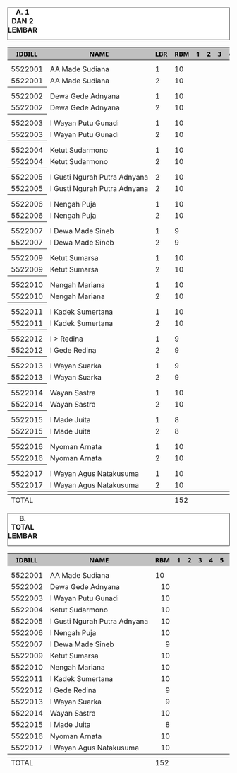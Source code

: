 <HTML>
<HEAD>
<META HTTP-EQUIV="Content-Type" CONTENT="text/html;charset=windows-1252">
<TITLE>MONITOR RUPIAH BILLMAN OKTOBER</TITLE>
</HEAD>
<BODY>
<TABLE BORDER=1 BGCOLOR=#ffffff CELLSPACING=0><FONT FACE="Segoe UI" COLOR=#000000><CAPTION><B>A. 1 DAN 2 LEMBAR</B></CAPTION></FONT>

<table>
<THEAD>
<TR>
<TH BGCOLOR=#c0c0c0 BORDERCOLOR=#000000 ><FONT style=FONT-SIZE:11pt FACE="Segoe UI" COLOR=#000000>IDBILL</FONT></TH>
<TH BGCOLOR=#c0c0c0 BORDERCOLOR=#000000 ><FONT style=FONT-SIZE:11pt FACE="Segoe UI" COLOR=#000000>NAME</FONT></TH>
<TH BGCOLOR=#c0c0c0 BORDERCOLOR=#000000 ><FONT style=FONT-SIZE:11pt FACE="Segoe UI" COLOR=#000000>LBR</FONT></TH>
<TH BGCOLOR=#c0c0c0 BORDERCOLOR=#000000 ><FONT style=FONT-SIZE:11pt FACE="Segoe UI" COLOR=#000000>RBM</FONT></TH>
<TH BGCOLOR=#c0c0c0 BORDERCOLOR=#000000 ><FONT style=FONT-SIZE:11pt FACE="Segoe UI" COLOR=#000000>1</FONT></TH>
<TH BGCOLOR=#c0c0c0 BORDERCOLOR=#000000 ><FONT style=FONT-SIZE:11pt FACE="Segoe UI" COLOR=#000000>2</FONT></TH>
<TH BGCOLOR=#c0c0c0 BORDERCOLOR=#000000 ><FONT style=FONT-SIZE:11pt FACE="Segoe UI" COLOR=#000000>3</FONT></TH>
<TH BGCOLOR=#c0c0c0 BORDERCOLOR=#000000 ><FONT style=FONT-SIZE:11pt FACE="Segoe UI" COLOR=#000000>4</FONT></TH>
<TH BGCOLOR=#c0c0c0 BORDERCOLOR=#000000 ><FONT style=FONT-SIZE:11pt FACE="Segoe UI" COLOR=#000000>5</FONT></TH>
<TH BGCOLOR=#c0c0c0 BORDERCOLOR=#000000 ><FONT style=FONT-SIZE:11pt FACE="Segoe UI" COLOR=#000000>6</FONT></TH>
<TH BGCOLOR=#c0c0c0 BORDERCOLOR=#000000 ><FONT style=FONT-SIZE:11pt FACE="Segoe UI" COLOR=#000000>7</FONT></TH>
<TH BGCOLOR=#c0c0c0 BORDERCOLOR=#000000 ><FONT style=FONT-SIZE:11pt FACE="Segoe UI" COLOR=#000000>8</FONT></TH>
<TH BGCOLOR=#c0c0c0 BORDERCOLOR=#000000 ><FONT style=FONT-SIZE:11pt FACE="Segoe UI" COLOR=#000000>9</FONT></TH>
<TH BGCOLOR=#c0c0c0 BORDERCOLOR=#000000 ><FONT style=FONT-SIZE:11pt FACE="Segoe UI" COLOR=#000000>10</FONT></TH>
<TH BGCOLOR=#c0c0c0 BORDERCOLOR=#000000 ><FONT style=FONT-SIZE:11pt FACE="Segoe UI" COLOR=#000000>11</FONT></TH>
<TH BGCOLOR=#c0c0c0 BORDERCOLOR=#000000 ><FONT style=FONT-SIZE:11pt FACE="Segoe UI" COLOR=#000000>12</FONT></TH>
<TH BGCOLOR=#c0c0c0 BORDERCOLOR=#000000 ><FONT style=FONT-SIZE:11pt FACE="Segoe UI" COLOR=#000000>13</FONT></TH>
<TH BGCOLOR=#c0c0c0 BORDERCOLOR=#000000 ><FONT style=FONT-SIZE:11pt FACE="Segoe UI" COLOR=#000000>14</FONT></TH>
<TH BGCOLOR=#c0c0c0 BORDERCOLOR=#000000 ><FONT style=FONT-SIZE:11pt FACE="Segoe UI" COLOR=#000000>15</FONT></TH>
<TH BGCOLOR=#c0c0c0 BORDERCOLOR=#000000 ><FONT style=FONT-SIZE:11pt FACE="Segoe UI" COLOR=#000000>16</FONT></TH>
<TH BGCOLOR=#c0c0c0 BORDERCOLOR=#000000 ><FONT style=FONT-SIZE:11pt FACE="Segoe UI" COLOR=#000000>17</FONT></TH>
<TH BGCOLOR=#c0c0c0 BORDERCOLOR=#000000 ><FONT style=FONT-SIZE:11pt FACE="Segoe UI" COLOR=#000000>18</FONT></TH>
<TH BGCOLOR=#c0c0c0 BORDERCOLOR=#000000 ><FONT style=FONT-SIZE:11pt FACE="Segoe UI" COLOR=#000000>19</FONT></TH>
<TH BGCOLOR=#c0c0c0 BORDERCOLOR=#000000 ><FONT style=FONT-SIZE:11pt FACE="Segoe UI" COLOR=#000000>20</FONT></TH>
<TH BGCOLOR=#c0c0c0 BORDERCOLOR=#000000 ><FONT style=FONT-SIZE:11pt FACE="Segoe UI" COLOR=#000000>21</FONT></TH>
<TH BGCOLOR=#c0c0c0 BORDERCOLOR=#000000 ><FONT style=FONT-SIZE:11pt FACE="Segoe UI" COLOR=#000000>22</FONT></TH>
<TH BGCOLOR=#c0c0c0 BORDERCOLOR=#000000 ><FONT style=FONT-SIZE:11pt FACE="Segoe UI" COLOR=#000000>23</FONT></TH>
<TH BGCOLOR=#c0c0c0 BORDERCOLOR=#000000 ><FONT style=FONT-SIZE:11pt FACE="Segoe UI" COLOR=#000000>24</FONT></TH>
<TH BGCOLOR=#c0c0c0 BORDERCOLOR=#000000 ><FONT style=FONT-SIZE:11pt FACE="Segoe UI" COLOR=#000000>25</FONT></TH>
<TH BGCOLOR=#c0c0c0 BORDERCOLOR=#000000 ><FONT style=FONT-SIZE:11pt FACE="Segoe UI" COLOR=#000000>26</FONT></TH>
<TH BGCOLOR=#c0c0c0 BORDERCOLOR=#000000 ><FONT style=FONT-SIZE:11pt FACE="Segoe UI" COLOR=#000000>27</FONT></TH>
<TH BGCOLOR=#c0c0c0 BORDERCOLOR=#000000 ><FONT style=FONT-SIZE:11pt FACE="Segoe UI" COLOR=#000000>28</FONT></TH>
<TH BGCOLOR=#c0c0c0 BORDERCOLOR=#000000 ><FONT style=FONT-SIZE:11pt FACE="Segoe UI" COLOR=#000000>29</FONT></TH>
<TH BGCOLOR=#c0c0c0 BORDERCOLOR=#000000 ><FONT style=FONT-SIZE:11pt FACE="Segoe UI" COLOR=#000000>30</FONT></TH>
<TH BGCOLOR=#c0c0c0 BORDERCOLOR=#000000 ><FONT style=FONT-SIZE:11pt FACE="Segoe UI" COLOR=#000000>31</FONT></TH>

</TR>
</THEAD>
<TBODY>

<!---->
<TH> 
<tr><td>5522001</td><td nowrap>AA Made Sudiana</td><td>1</td><td>10</td><TD></TD>
<TD></TD>
<TD></TD>
<TD></TD>
<TD></TD>
<TD></TD>
<TD></TD>
<TD></TD>
<TD></TD>
<TD></TD>
<TD></TD>
<TD></TD>
<TD></TD>
<TD></TD>
<TD></TD>
<TD></TD>
<TD></TD>
<TD></TD>
<TD></TD>
<TD DIR=LTR ALIGN=LEFT>313</TD>
<TD></TD>
<TD DIR=LTR ALIGN=LEFT>24</TD>
<TD></TD>
<TD></TD>
<TD></TD>
<TD></TD>
<TD></TD>
<TD></TD>
<TD></TD>
<TD></TD>
<TD></TD>
</TR>
<tr><td>5522001</td><td nowrap>AA Made Sudiana</td><td>2</td><td>10</td><td></td><td></td><td></td><td></td><td></td><td></td><td></td><td></td><td></td><td></td><td></td><td></td><td></td><td></td><td></td><td></td><td></td><td></td><td></td><td></td><td></td><td></td><td></td><td></td><td></td><td></td><td></td><td></td><td></td><td></td><td></td></tr>
</TH><TH>
<tr><td>5522002</td><td nowrap>Dewa Gede Adnyana</td><td>1</td><td>10</td><TD></TD>
<TD></TD>
<TD></TD>
<TD></TD>
<TD></TD>
<TD></TD>
<TD></TD>
<TD></TD>
<TD></TD>
<TD></TD>
<TD></TD>
<TD></TD>
<TD></TD>
<TD></TD>
<TD></TD>
<TD></TD>
<TD></TD>
<TD></TD>
<TD></TD>
<TD DIR=LTR ALIGN=LEFT>212</TD>
<TD></TD>
<TD DIR=LTR ALIGN=LEFT>190</TD>
<TD></TD>
<TD></TD>
<TD></TD>
<TD></TD>
<TD></TD>
<TD></TD>
<TD></TD>
<TD></TD>
<TD></TD>
</TR>
<tr><td>5522002</td><td nowrap>Dewa Gede Adnyana</td><td>2</td><td>10</td><td></td><td></td><td></td><td></td><td></td><td></td><td></td><td></td><td></td><td></td><td></td><td></td><td></td><td></td><td></td><td></td><td></td><td></td><td></td><td></td><td></td><td></td><td></td><td></td><td></td><td></td><td></td><td></td><td></td><td></td><td></td></tr>
</TH><TH>
<tr><td>5522003</td><td nowrap>I Wayan Putu Gunadi</td><td>1</td><td>10</td><TD></TD>
<TD></TD>
<TD></TD>
<TD></TD>
<TD></TD>
<TD></TD>
<TD></TD>
<TD></TD>
<TD></TD>
<TD></TD>
<TD></TD>
<TD></TD>
<TD></TD>
<TD></TD>
<TD></TD>
<TD></TD>
<TD></TD>
<TD></TD>
<TD></TD>
<TD DIR=LTR ALIGN=LEFT>272</TD>
<TD></TD>
<TD DIR=LTR ALIGN=LEFT>161</TD>
<TD></TD>
<TD></TD>
<TD></TD>
<TD></TD>
<TD></TD>
<TD></TD>
<TD></TD>
<TD></TD>
<TD></TD>
</TR>
<tr><td>5522003</td><td nowrap>I Wayan Putu Gunadi</td><td>2</td><td>10</td><td></td><td></td><td></td><td></td><td></td><td></td><td></td><td></td><td></td><td></td><td></td><td></td><td></td><td></td><td></td><td></td><td></td><td></td><td></td><td></td><td></td><td></td><td></td><td></td><td></td><td></td><td></td><td></td><td></td><td></td><td></td></tr>
</TH><TH>
<tr><td>5522004</td><td nowrap>Ketut Sudarmono</td><td>1</td><td>10</td><TD></TD>
<TD></TD>
<TD></TD>
<TD></TD>
<TD></TD>
<TD></TD>
<TD></TD>
<TD></TD>
<TD></TD>
<TD></TD>
<TD></TD>
<TD></TD>
<TD></TD>
<TD></TD>
<TD></TD>
<TD></TD>
<TD></TD>
<TD></TD>
<TD></TD>
<TD DIR=LTR ALIGN=LEFT>66</TD>
<TD></TD>
<TD DIR=LTR ALIGN=LEFT>37</TD>
<TD></TD>
<TD></TD>
<TD></TD>
<TD></TD>
<TD></TD>
<TD></TD>
<TD></TD>
<TD></TD>
<TD></TD>
</TR>
<tr><td>5522004</td><td>Ketut Sudarmono</td><td>2</td><td>10</td><td></td><td></td><td></td><td></td><td></td><td></td><td></td><td></td><td></td><td></td><td></td><td></td><td></td><td></td><td></td><td></td><td></td><td></td><td></td><td></td><td></td><td></td><td></td><td></td><td></td><td></td><td></td><td></td><td></td><td></td><td></td></tr>
</TH><TH>
<tr><td>5522005</td><td nowrap>I Gusti Ngurah Putra Adnyana</td><td>2</td><td>10</td><TD></TD>
<TD></TD>
<TD></TD>
<TD></TD>
<TD></TD>
<TD></TD>
<TD></TD>
<TD></TD>
<TD></TD>
<TD></TD>
<TD></TD>
<TD></TD>
<TD></TD>
<TD></TD>
<TD></TD>
<TD></TD>
<TD></TD>
<TD></TD>
<TD></TD>
<TD DIR=LTR ALIGN=LEFT>260</TD>
<TD></TD>
<TD DIR=LTR ALIGN=LEFT>148</TD>
<TD></TD>
<TD></TD>
<TD></TD>
<TD></TD>
<TD></TD>
<TD></TD>
<TD></TD>
<TD></TD>
<TD></TD>
</TR>
<tr><td>5522005</td><td nowrap>I Gusti Ngurah Putra Adnyana</td><td>2</td><td>10</td><td></td><td></td><td></td><td></td><td></td><td></td><td></td><td></td><td></td><td></td><td></td><td></td><td></td><td></td><td></td><td></td><td></td><td></td><td></td><td></td><td></td><td></td><td></td><td></td><td></td><td></td><td></td><td></td><td></td><td></td><td></td></tr>
</TH><TH>
<tr><td>5522006</td><td nowrap>I Nengah Puja</td><td>1</td><td>10</td><TD></TD>
<TD></TD>
<TD></TD>
<TD></TD>
<TD></TD>
<TD></TD>
<TD></TD>
<TD></TD>
<TD></TD>
<TD></TD>
<TD></TD>
<TD></TD>
<TD></TD>
<TD></TD>
<TD></TD>
<TD></TD>
<TD></TD>
<TD></TD>
<TD></TD>
<TD DIR=LTR ALIGN=LEFT>196</TD>
<TD></TD>
<TD DIR=LTR ALIGN=LEFT>145</TD>
<TD></TD>
<TD></TD>
<TD></TD>
<TD></TD>
<TD></TD>
<TD></TD>
<TD></TD>
<TD></TD>
<TD></TD>
</TR>
<tr><td>5522006</td><td nowrap>I Nengah Puja</td><td>2</td><td>10</td><td></td><td></td><td></td><td></td><td></td><td></td><td></td><td></td><td></td><td></td><td></td><td></td><td></td><td></td><td></td><td></td><td></td><td></td><td></td><td></td><td></td><td></td><td></td><td></td><td></td><td></td><td></td><td></td><td></td><td></td><td></td></tr>
</TH><TH>
<tr><td>5522007</td><td nowrap>I Dewa Made Sineb</td><td>1</td><td>9</td><TD></TD>
<TD></TD>
<TD></TD>
<TD></TD>
<TD></TD>
<TD></TD>
<TD></TD>
<TD></TD>
<TD></TD>
<TD></TD>
<TD></TD>
<TD></TD>
<TD></TD>
<TD></TD>
<TD></TD>
<TD></TD>
<TD></TD>
<TD></TD>
<TD></TD>
<TD DIR=LTR ALIGN=LEFT>178</TD>
<TD></TD>
<TD DIR=LTR ALIGN=LEFT>128</TD>
<TD></TD>
<TD></TD>
<TD></TD>
<TD></TD>
<TD></TD>
<TD></TD>
<TD></TD>
<TD></TD>
<TD></TD>
</TR>
<tr><td>5522007</td><td nowrap>I Dewa Made Sineb</td><td>2</td><td>9</td><td></td><td></td><td></td><td></td><td></td><td></td><td></td><td></td><td></td><td></td><td></td><td></td><td></td><td></td><td></td><td></td><td></td><td></td><td></td><td></td><td></td><td></td><td></td><td></td><td></td><td></td><td></td><td></td><td></td><td></td><td></td></tr>
</TH><TH>
<tr><td>5522009</td><td nowrap>Ketut Sumarsa</td><td>1</td><td>10</td><TD></TD>
<TD></TD>
<TD></TD>
<TD></TD>
<TD></TD>
<TD></TD>
<TD></TD>
<TD></TD>
<TD></TD>
<TD></TD>
<TD></TD>
<TD></TD>
<TD></TD>
<TD></TD>
<TD></TD>
<TD></TD>
<TD></TD>
<TD></TD>
<TD></TD>
<TD DIR=LTR ALIGN=LEFT>106</TD>
<TD></TD>
<TD DIR=LTR ALIGN=LEFT>74</TD>
<TD></TD>
<TD></TD>
<TD></TD>
<TD></TD>
<TD></TD>
<TD></TD>
<TD></TD>
<TD></TD>
<TD></TD>
</TR>
<tr><td>5522009</td><td>Ketut Sumarsa</td><td>2</td><td>10</td><td></td><td></td><td></td><td></td><td></td><td></td><td></td><td></td><td></td><td></td><td></td><td></td><td></td><td></td><td></td><td></td><td></td><td></td><td></td><td></td><td></td><td></td><td></td><td></td><td></td><td></td><td></td><td></td><td></td><td></td><td></td></tr>
</TH><TH>
<tr><td>5522010</td><td nowrap>Nengah Mariana</td><td>1</td><td>10</td><TD></TD>
<TD></TD>
<TD></TD>
<TD></TD>
<TD></TD>
<TD></TD>
<TD></TD>
<TD></TD>
<TD></TD>
<TD></TD>
<TD></TD>
<TD></TD>
<TD></TD>
<TD></TD>
<TD></TD>
<TD></TD>
<TD></TD>
<TD></TD>
<TD></TD>
<TD DIR=LTR ALIGN=LEFT>355</TD>
<TD></TD>
<TD DIR=LTR ALIGN=LEFT>264</TD>
<TD></TD>
<TD></TD>
<TD></TD>
<TD></TD>
<TD></TD>
<TD></TD>
<TD></TD>
<TD></TD>
<TD></TD>
</TR>
<tr><td>5522010</td><td nowrap>Nengah Mariana</td><td>2</td><td>10</td><td></td><td></td><td></td><td></td><td></td><td></td><td></td><td></td><td></td><td></td><td></td><td></td><td></td><td></td><td></td><td></td><td></td><td></td><td></td><td></td><td></td><td></td><td></td><td></td><td></td><td></td><td></td><td></td><td></td><td></td><td></td></tr>
</TH><TH>
<tr><td>5522011</td><td nowrap>I Kadek Sumertana</td><td>1</td><td>10</td><TD></TD>
<TD></TD>
<TD></TD>
<TD></TD>
<TD></TD>
<TD></TD>
<TD></TD>
<TD></TD>
<TD></TD>
<TD></TD>
<TD></TD>
<TD></TD>
<TD></TD>
<TD></TD>
<TD></TD>
<TD></TD>
<TD></TD>
<TD></TD>
<TD></TD>
<TD DIR=LTR ALIGN=LEFT>56</TD>
<TD></TD>
<TD DIR=LTR ALIGN=LEFT>35</TD>
<TD></TD>
<TD></TD>
<TD></TD>
<TD></TD>
<TD></TD>
<TD></TD>
<TD></TD>
<TD></TD>
<TD></TD>
</TR>
<tr><td>5522011</td><td nowrap>I Kadek Sumertana</td><td>2</td><td>10</td><td></td><td></td><td></td><td></td><td></td><td></td><td></td><td></td><td></td><td></td><td></td><td></td><td></td><td></td><td></td><td></td><td></td><td></td><td></td><td></td><td></td><td></td><td></td><td></td><td></td><td></td><td></td><td></td><td></td><td></td><td></td></tr>
</TH><TH>
<tr><td>5522012</td><td nowrap>I > Redina</td><td>1</td><td>9</td><TD></TD>
<TD></TD>
<TD></TD>
<TD></TD>
<TD></TD>
<TD></TD>
<TD></TD>
<TD></TD>
<TD></TD>
<TD></TD>
<TD></TD>
<TD></TD>
<TD></TD>
<TD></TD>
<TD></TD>
<TD></TD>
<TD></TD>
<TD></TD>
<TD></TD>
<TD DIR=LTR ALIGN=LEFT>97</TD>
<TD></TD>
<TD DIR=LTR ALIGN=LEFT>65</TD>
<TD></TD>
<TD></TD>
<TD></TD>
<TD></TD>
<TD></TD>
<TD></TD>
<TD></TD>
<TD></TD>
<TD></TD>
</TR>
<tr><td>5522012</td><td nowrap>I Gede Redina</td><td>2</td><td>9</td><td></td><td></td><td></td><td></td><td></td><td></td><td></td><td></td><td></td><td></td><td></td><td></td><td></td><td></td><td></td><td></td><td></td><td></td><td></td><td></td><td></td><td></td><td></td><td></td><td></td><td></td><td></td><td></td><td></td><td></td><td></td></tr>
</TH><TH>
<tr><td>5522013</td><td nowrap>I Wayan Suarka</td><td>1</td><td>9</td><TD></TD>
<TD></TD>
<TD></TD>
<TD></TD>
<TD></TD>
<TD></TD>
<TD></TD>
<TD></TD>
<TD></TD>
<TD></TD>
<TD></TD>
<TD></TD>
<TD></TD>
<TD></TD>
<TD></TD>
<TD></TD>
<TD></TD>
<TD></TD>
<TD></TD>
<TD DIR=LTR ALIGN=LEFT>77</TD>
<TD></TD>
<TD DIR=LTR ALIGN=LEFT>65</TD>
<TD></TD>
<TD></TD>
<TD></TD>
<TD></TD>
<TD></TD>
<TD></TD>
<TD></TD>
<TD></TD>
<TD></TD>
</TR>
<tr><td>5522013</td><td nowrap>I Wayan Suarka</td><td>2</td><td>9</td><td></td><td></td><td></td><td></td><td></td><td></td><td></td><td></td><td></td><td></td><td></td><td></td><td></td><td></td><td></td><td></td><td></td><td></td><td></td><td></td><td></td><td></td><td></td><td></td><td></td><td></td><td></td><td></td><td></td><td></td><td></td></tr>
</TH><TH>
<tr><td>5522014</td><td nowrap>Wayan Sastra</td><td>1</td><td>10</td><TD></TD>
<TD></TD>
<TD></TD>
<TD></TD>
<TD></TD>
<TD></TD>
<TD></TD>
<TD></TD>
<TD></TD>
<TD></TD>
<TD></TD>
<TD></TD>
<TD></TD>
<TD></TD>
<TD></TD>
<TD></TD>
<TD></TD>
<TD></TD>
<TD></TD>
<TD DIR=LTR ALIGN=LEFT>231</TD>
<TD></TD>
<TD DIR=LTR ALIGN=LEFT>182</TD>
<TD></TD>
<TD></TD>
<TD></TD>
<TD></TD>
<TD></TD>
<TD></TD>
<TD></TD>
<TD></TD>
<TD></TD>
</TR>
<tr><td>5522014</td><td nowrap>Wayan Sastra</td><td>2</td><td>10</td><td></td><td></td><td></td><td></td><td></td><td></td><td></td><td></td><td></td><td></td><td></td><td></td><td></td><td></td><td></td><td></td><td></td><td></td><td></td><td></td><td></td><td></td><td></td><td></td><td></td><td></td><td></td><td></td><td></td><td></td><td></td></tr>
</TH><TH>
<tr><td>5522015</td><td nowrap>I Made Juita</td><td>1</td><td>8</td><TD></TD>
<TD></TD>
<TD></TD>
<TD></TD>
<TD></TD>
<TD></TD>
<TD></TD>
<TD></TD>
<TD></TD>
<TD></TD>
<TD></TD>
<TD></TD>
<TD></TD>
<TD></TD>
<TD></TD>
<TD></TD>
<TD></TD>
<TD></TD>
<TD></TD>
<TD DIR=LTR ALIGN=LEFT>176</TD>
<TD></TD>
<TD DIR=LTR ALIGN=LEFT>139</TD>
<TD></TD>
<TD></TD>
<TD></TD>
<TD></TD>
<TD></TD>
<TD></TD>
<TD></TD>
<TD></TD>
<TD></TD>
</TR>
<tr><td>5522015</td><td nowrap>I Made Juita</td><td>2</td><td>8</td><td></td><td></td><td></td><td></td><td></td><td></td><td></td><td></td><td></td><td></td><td></td><td></td><td></td><td></td><td></td><td></td><td></td><td></td><td></td><td></td><td></td><td></td><td></td><td></td><td></td><td></td><td></td><td></td><td></td><td></td><td></td></tr>
</TH><TH>
<tr><td>5522016</td><td nowrap>Nyoman Arnata</td><td>1</td><td>10</td><TD></TD>
<TD></TD>
<TD></TD>
<TD></TD>
<TD></TD>
<TD></TD>
<TD></TD>
<TD></TD>
<TD></TD>
<TD></TD>
<TD></TD>
<TD></TD>
<TD></TD>
<TD></TD>
<TD></TD>
<TD></TD>
<TD></TD>
<TD></TD>
<TD></TD>
<TD DIR=LTR ALIGN=LEFT>217</TD>
<TD></TD>
<TD DIR=LTR ALIGN=LEFT>162</TD>
<TD></TD>
<TD></TD>
<TD></TD>
<TD></TD>
<TD></TD>
<TD></TD>
<TD></TD>
<TD></TD>
<TD></TD>
</TR>
<tr><td>5522016</td><td nowrap>Nyoman Arnata</td><td>2</td><td>10</td><td></td><td></td><td></td><td></td><td></td><td></td><td></td><td></td><td></td><td></td><td></td><td></td><td></td><td></td><td></td><td></td><td></td><td></td><td></td><td></td><td></td><td></td><td></td><td></td><td></td><td></td><td></td><td></td><td></td><td></td><td></td></tr>
</TH><TH>
<tr><td>5522017</td><td nowrap>I Wayan Agus Natakusuma</td><td>1</td><td>10</td><TD></TD>
<TD></TD>
<TD></TD>
<TD></TD>
<TD></TD>
<TD></TD>
<TD></TD>
<TD></TD>
<TD></TD>
<TD></TD>
<TD></TD>
<TD></TD>
<TD></TD>
<TD></TD>
<TD></TD>
<TD></TD>
<TD></TD>
<TD></TD>
<TD></TD>
<TD DIR=LTR ALIGN=LEFT>117</TD>
<TD></TD>
<TD DIR=LTR ALIGN=LEFT>87</TD>
<TD></TD>
<TD></TD>
<TD></TD>
<TD></TD>
<TD></TD>
<TD></TD>
<TD></TD>
<TD></TD>
<TD></TD>
</TR>
<tr><td>5522017</td><td nowrap>I Wayan Agus Natakusuma</td><td>2</td><td>10</td><td></td><td></td><td></td><td></td><td></td><td></td><td></td><td></td><td></td><td></td><td></td><td></td><td></td><td></td><td></td><td></td><td></td><td></td><td></td><td></td><td></td><td></td><td></td><td></td><td></td><td></td><td></td><td></td><td></td><td></td><td></td></tr>
</TH>
<!-- BATAS BAWAH -->
<TFOOT>

<tr>

<td colspan="3">TOTAL</td>
<!-- Table INI YANG DI GANTI -->
<td>152</td>
<td nowrap></td>
<td nowrap></td>
<td nowrap></td>
<td nowrap></td>
<td nowrap></td>
<td nowrap></td>
<td nowrap></td>
<td nowrap></td>
<td nowrap></td>
<td nowrap></td>
<td nowrap></td>
<td nowrap></td>
<td nowrap></td>
<td nowrap></td>
<td nowrap></td>
<td nowrap></td>
<td nowrap></td>
<td nowrap></td>
<td nowrap></td>
<td nowrap>2.929</td>
<td nowrap></td>
<td nowrap>2.124</td>
<td nowrap></td>
<td nowrap></td>
<td nowrap></td>
<td nowrap></td>
<td nowrap></td>
<td nowrap></td>
<td nowrap></td>
<td nowrap></td>
<td nowrap></td>

</tr>

<!-- BATAS BAWAH -->
</TBODY>
</TFOOT>
<tr><td></td></tr>
</table>

</HEAD>
<BODY>
<TABLE BORDER=1 BGCOLOR=#ffffff CELLSPACING=0><FONT FACE="Segoe UI" COLOR=#000000><CAPTION><B>B. TOTAL LEMBAR </B></CAPTION></FONT>

<table>
<THEAD>
<TR>
<TH BGCOLOR=#c0c0c0 BORDERCOLOR=#000000 ><FONT style=FONT-SIZE:11pt FACE="Segoe UI" COLOR=#000000>IDBILL</FONT></TH>
<TH BGCOLOR=#c0c0c0 BORDERCOLOR=#000000 ><FONT style=FONT-SIZE:11pt FACE="Segoe UI" COLOR=#000000>NAME</FONT></TH>
<TH BGCOLOR=#c0c0c0 BORDERCOLOR=#000000 ><FONT style=FONT-SIZE:11pt FACE="Segoe UI" COLOR=#000000>RBM</FONT></TH>
<TH BGCOLOR=#c0c0c0 BORDERCOLOR=#000000 ><FONT style=FONT-SIZE:11pt FACE="Segoe UI" COLOR=#000000>1</FONT></TH>
<TH BGCOLOR=#c0c0c0 BORDERCOLOR=#000000 ><FONT style=FONT-SIZE:11pt FACE="Segoe UI" COLOR=#000000>2</FONT></TH>
<TH BGCOLOR=#c0c0c0 BORDERCOLOR=#000000 ><FONT style=FONT-SIZE:11pt FACE="Segoe UI" COLOR=#000000>3</FONT></TH>
<TH BGCOLOR=#c0c0c0 BORDERCOLOR=#000000 ><FONT style=FONT-SIZE:11pt FACE="Segoe UI" COLOR=#000000>4</FONT></TH>
<TH BGCOLOR=#c0c0c0 BORDERCOLOR=#000000 ><FONT style=FONT-SIZE:11pt FACE="Segoe UI" COLOR=#000000>5</FONT></TH>
<TH BGCOLOR=#c0c0c0 BORDERCOLOR=#000000 ><FONT style=FONT-SIZE:11pt FACE="Segoe UI" COLOR=#000000>6</FONT></TH>
<TH BGCOLOR=#c0c0c0 BORDERCOLOR=#000000 ><FONT style=FONT-SIZE:11pt FACE="Segoe UI" COLOR=#000000>7</FONT></TH>
<TH BGCOLOR=#c0c0c0 BORDERCOLOR=#000000 ><FONT style=FONT-SIZE:11pt FACE="Segoe UI" COLOR=#000000>8</FONT></TH>
<TH BGCOLOR=#c0c0c0 BORDERCOLOR=#000000 ><FONT style=FONT-SIZE:11pt FACE="Segoe UI" COLOR=#000000>9</FONT></TH>
<TH BGCOLOR=#c0c0c0 BORDERCOLOR=#000000 ><FONT style=FONT-SIZE:11pt FACE="Segoe UI" COLOR=#000000>10</FONT></TH>
<TH BGCOLOR=#c0c0c0 BORDERCOLOR=#000000 ><FONT style=FONT-SIZE:11pt FACE="Segoe UI" COLOR=#000000>11</FONT></TH>
<TH BGCOLOR=#c0c0c0 BORDERCOLOR=#000000 ><FONT style=FONT-SIZE:11pt FACE="Segoe UI" COLOR=#000000>12</FONT></TH>
<TH BGCOLOR=#c0c0c0 BORDERCOLOR=#000000 ><FONT style=FONT-SIZE:11pt FACE="Segoe UI" COLOR=#000000>13</FONT></TH>
<TH BGCOLOR=#c0c0c0 BORDERCOLOR=#000000 ><FONT style=FONT-SIZE:11pt FACE="Segoe UI" COLOR=#000000>14</FONT></TH>
<TH BGCOLOR=#c0c0c0 BORDERCOLOR=#000000 ><FONT style=FONT-SIZE:11pt FACE="Segoe UI" COLOR=#000000>15</FONT></TH>
<TH BGCOLOR=#c0c0c0 BORDERCOLOR=#000000 ><FONT style=FONT-SIZE:11pt FACE="Segoe UI" COLOR=#000000>16</FONT></TH>
<TH BGCOLOR=#c0c0c0 BORDERCOLOR=#000000 ><FONT style=FONT-SIZE:11pt FACE="Segoe UI" COLOR=#000000>17</FONT></TH>
<TH BGCOLOR=#c0c0c0 BORDERCOLOR=#000000 ><FONT style=FONT-SIZE:11pt FACE="Segoe UI" COLOR=#000000>18</FONT></TH>
<TH BGCOLOR=#c0c0c0 BORDERCOLOR=#000000 ><FONT style=FONT-SIZE:11pt FACE="Segoe UI" COLOR=#000000>19</FONT></TH>
<TH BGCOLOR=#c0c0c0 BORDERCOLOR=#000000 ><FONT style=FONT-SIZE:11pt FACE="Segoe UI" COLOR=#000000>20</FONT></TH>
<TH BGCOLOR=#c0c0c0 BORDERCOLOR=#000000 ><FONT style=FONT-SIZE:11pt FACE="Segoe UI" COLOR=#000000>21</FONT></TH>
<TH BGCOLOR=#c0c0c0 BORDERCOLOR=#000000 ><FONT style=FONT-SIZE:11pt FACE="Segoe UI" COLOR=#000000>22</FONT></TH>
<TH BGCOLOR=#c0c0c0 BORDERCOLOR=#000000 ><FONT style=FONT-SIZE:11pt FACE="Segoe UI" COLOR=#000000>23</FONT></TH>
<TH BGCOLOR=#c0c0c0 BORDERCOLOR=#000000 ><FONT style=FONT-SIZE:11pt FACE="Segoe UI" COLOR=#000000>24</FONT></TH>
<TH BGCOLOR=#c0c0c0 BORDERCOLOR=#000000 ><FONT style=FONT-SIZE:11pt FACE="Segoe UI" COLOR=#000000>25</FONT></TH>
<TH BGCOLOR=#c0c0c0 BORDERCOLOR=#000000 ><FONT style=FONT-SIZE:11pt FACE="Segoe UI" COLOR=#000000>26</FONT></TH>
<TH BGCOLOR=#c0c0c0 BORDERCOLOR=#000000 ><FONT style=FONT-SIZE:11pt FACE="Segoe UI" COLOR=#000000>27</FONT></TH>
<TH BGCOLOR=#c0c0c0 BORDERCOLOR=#000000 ><FONT style=FONT-SIZE:11pt FACE="Segoe UI" COLOR=#000000>28</FONT></TH>
<TH BGCOLOR=#c0c0c0 BORDERCOLOR=#000000 ><FONT style=FONT-SIZE:11pt FACE="Segoe UI" COLOR=#000000>29</FONT></TH>
<TH BGCOLOR=#c0c0c0 BORDERCOLOR=#000000 ><FONT style=FONT-SIZE:11pt FACE="Segoe UI" COLOR=#000000>30</FONT></TH>
<TH BGCOLOR=#c0c0c0 BORDERCOLOR=#000000 ><FONT style=FONT-SIZE:11pt FACE="Segoe UI" COLOR=#000000>31</FONT></TH>

</TR>
</THEAD>
<TBODY>

<!-- Table INI YANG DI GANTI -->
<TH> 
<tr><td>5522001</td><td nowrap>AA Made Sudiana</td><td>10</td>
<TD></TD>
<TD></TD>
<TD></TD>
<TD></TD>
<TD></TD>
<TD></TD>
<TD></TD>
<TD></TD>
<TD></TD>
<TD></TD>
<TD></TD>
<TD></TD>
<TD></TD>
<TD></TD>
<TD></TD>
<TD></TD>
<TD></TD>
<TD></TD>
<TD></TD>
<TD DIR=LTR ALIGN=LEFT>313</TD>
<TD></TD>
<TD DIR=LTR ALIGN=LEFT>24</TD>
<TD></TD>
<TD></TD>
<TD></TD>
<TD></TD>
<TD></TD>
<TD></TD>
<TD></TD>
<TD></TD>
<TD></TD>
</TR>
<TR>

<tr><td>5522002</td><td nowrap>Dewa Gede Adnyana<TD DIR=LTR ALIGN=RIGHT>10</TD>
<TD></TD>
<TD></TD>
<TD></TD>
<TD></TD>
<TD></TD>
<TD></TD>
<TD></TD>
<TD></TD>
<TD></TD>
<TD></TD>
<TD></TD>
<TD></TD>
<TD></TD>
<TD></TD>
<TD></TD>
<TD></TD>
<TD></TD>
<TD></TD>
<TD></TD>
<TD DIR=LTR ALIGN=LEFT>212</TD>
<TD></TD>
<TD DIR=LTR ALIGN=LEFT>190</TD>
<TD></TD>
<TD></TD>
<TD></TD>
<TD></TD>
<TD></TD>
<TD></TD>
<TD></TD>
<TD></TD>
<TD></TD>
</TR>
<TR>
<tr><td>5522003</td><td nowrap>I Wayan Putu Gunadi<TD DIR=LTR ALIGN=RIGHT>10</TD>
<TD></TD>
<TD></TD>
<TD></TD>
<TD></TD>
<TD></TD>
<TD></TD>
<TD></TD>
<TD></TD>
<TD></TD>
<TD></TD>
<TD></TD>
<TD></TD>
<TD></TD>
<TD></TD>
<TD></TD>
<TD></TD>
<TD></TD>
<TD></TD>
<TD></TD>
<TD DIR=LTR ALIGN=LEFT>272</TD>
<TD></TD>
<TD DIR=LTR ALIGN=LEFT>161</TD>
<TD></TD>
<TD></TD>
<TD></TD>
<TD></TD>
<TD></TD>
<TD></TD>
<TD></TD>
<TD></TD>
<TD></TD>
</TR>
<TR>
<tr><td>5522004</td><td>Ketut Sudarmono<TD DIR=LTR ALIGN=RIGHT>10</TD>
<TD></TD>
<TD></TD>
<TD></TD>
<TD></TD>
<TD></TD>
<TD></TD>
<TD></TD>
<TD></TD>
<TD></TD>
<TD></TD>
<TD></TD>
<TD></TD>
<TD></TD>
<TD></TD>
<TD></TD>
<TD></TD>
<TD></TD>
<TD></TD>
<TD></TD>
<TD DIR=LTR ALIGN=LEFT>66</TD>
<TD></TD>
<TD DIR=LTR ALIGN=LEFT>37</TD>
<TD></TD>
<TD></TD>
<TD></TD>
<TD></TD>
<TD></TD>
<TD></TD>
<TD></TD>
<TD></TD>
<TD></TD>
</TR>
<TR>

<tr><td>5522005</td><td nowrap>I Gusti Ngurah Putra Adnyana<TD DIR=LTR ALIGN=RIGHT>10</TD>
<TD></TD>
<TD></TD>
<TD></TD>
<TD></TD>
<TD></TD>
<TD></TD>
<TD></TD>
<TD></TD>
<TD></TD>
<TD></TD>
<TD></TD>
<TD></TD>
<TD></TD>
<TD></TD>
<TD></TD>
<TD></TD>
<TD></TD>
<TD></TD>
<TD></TD>
<TD DIR=LTR ALIGN=LEFT>260</TD>
<TD></TD>
<TD DIR=LTR ALIGN=LEFT>148</TD>
<TD></TD>
<TD></TD>
<TD></TD>
<TD></TD>
<TD></TD>
<TD></TD>
<TD></TD>
<TD></TD>
<TD></TD>
</TR>
<TR>

<tr><td>5522006</td><td nowrap>I Nengah Puja<TD DIR=LTR ALIGN=RIGHT>10</TD>
<TD></TD>
<TD></TD>
<TD></TD>
<TD></TD>
<TD></TD>
<TD></TD>
<TD></TD>
<TD></TD>
<TD></TD>
<TD></TD>
<TD></TD>
<TD></TD>
<TD></TD>
<TD></TD>
<TD></TD>
<TD></TD>
<TD></TD>
<TD></TD>
<TD></TD>
<TD DIR=LTR ALIGN=LEFT>196</TD>
<TD></TD>
<TD DIR=LTR ALIGN=LEFT>145</TD>
<TD></TD>
<TD></TD>
<TD></TD>
<TD></TD>
<TD></TD>
<TD></TD>
<TD></TD>
<TD></TD>
<TD></TD>
</TR>

<tr><td>5522007</td><td nowrap>I Dewa Made Sineb<TD DIR=LTR ALIGN=RIGHT>9</TD>
<TD></TD>
<TD></TD>
<TD></TD>
<TD></TD>
<TD></TD>
<TD></TD>
<TD></TD>
<TD></TD>
<TD></TD>
<TD></TD>
<TD></TD>
<TD></TD>
<TD></TD>
<TD></TD>
<TD></TD>
<TD></TD>
<TD></TD>
<TD></TD>
<TD></TD>
<TD DIR=LTR ALIGN=LEFT>178</TD>
<TD></TD>
<TD DIR=LTR ALIGN=LEFT>128</TD>
<TD></TD>
<TD></TD>
<TD></TD>
<TD></TD>
<TD></TD>
<TD></TD>
<TD></TD>
<TD></TD>
<TD></TD>
</TR>
<TR>

<tr><td>5522009</td><td>Ketut Sumarsa<TD DIR=LTR ALIGN=RIGHT>10</TD>
<TD></TD>
<TD></TD>
<TD></TD>
<TD></TD>
<TD></TD>
<TD></TD>
<TD></TD>
<TD></TD>
<TD></TD>
<TD></TD>
<TD></TD>
<TD></TD>
<TD></TD>
<TD></TD>
<TD></TD>
<TD></TD>
<TD></TD>
<TD></TD>
<TD></TD>
<TD DIR=LTR ALIGN=LEFT>106</TD>
<TD></TD>
<TD DIR=LTR ALIGN=LEFT>74</TD>
<TD></TD>
<TD></TD>
<TD></TD>
<TD></TD>
<TD></TD>
<TD></TD>
<TD></TD>
<TD></TD>
<TD></TD>
</TR>
<TR>

<tr><td>5522010</td><td nowrap>Nengah Mariana<TD DIR=LTR ALIGN=RIGHT>10</TD>
<TD></TD>
<TD></TD>
<TD></TD>
<TD></TD>
<TD></TD>
<TD></TD>
<TD></TD>
<TD></TD>
<TD></TD>
<TD></TD>
<TD></TD>
<TD></TD>
<TD></TD>
<TD></TD>
<TD></TD>
<TD></TD>
<TD></TD>
<TD></TD>
<TD></TD>
<TD DIR=LTR ALIGN=LEFT>355</TD>
<TD></TD>
<TD DIR=LTR ALIGN=LEFT>264</TD>
<TD></TD>
<TD></TD>
<TD></TD>
<TD></TD>
<TD></TD>
<TD></TD>
<TD></TD>
<TD></TD>
<TD></TD>
</TR>
<TR>
<tr><td>5522011</td><td nowrap>I Kadek Sumertana<TD DIR=LTR ALIGN=RIGHT>10</TD>
<TD></TD>
<TD></TD>
<TD></TD>
<TD></TD>
<TD></TD>
<TD></TD>
<TD></TD>
<TD></TD>
<TD></TD>
<TD></TD>
<TD></TD>
<TD></TD>
<TD></TD>
<TD></TD>
<TD></TD>
<TD></TD>
<TD></TD>
<TD></TD>
<TD></TD>
<TD DIR=LTR ALIGN=LEFT>56</TD>
<TD></TD>
<TD DIR=LTR ALIGN=LEFT>35</TD>
<TD></TD>
<TD></TD>
<TD></TD>
<TD></TD>
<TD></TD>
<TD></TD>
<TD></TD>
<TD></TD>
<TD></TD>
</TR>
<TR>
<tr><td>5522012</td><td nowrap>I Gede Redina<TD DIR=LTR ALIGN=RIGHT>9</TD>
<TD></TD>
<TD></TD>
<TD></TD>
<TD></TD>
<TD></TD>
<TD></TD>
<TD></TD>
<TD></TD>
<TD></TD>
<TD></TD>
<TD></TD>
<TD></TD>
<TD></TD>
<TD></TD>
<TD></TD>
<TD></TD>
<TD></TD>
<TD></TD>
<TD></TD>
<TD DIR=LTR ALIGN=LEFT>97</TD>
<TD></TD>
<TD DIR=LTR ALIGN=LEFT>65</TD>
<TD></TD>
<TD></TD>
<TD></TD>
<TD></TD>
<TD></TD>
<TD></TD>
<TD></TD>
<TD></TD>
<TD></TD>
</TR>
<TR>

<tr><td>5522013</td><td nowrap>I Wayan Suarka<TD DIR=LTR ALIGN=RIGHT>9</TD>
<TD></TD>
<TD></TD>
<TD></TD>
<TD></TD>
<TD></TD>
<TD></TD>
<TD></TD>
<TD></TD>
<TD></TD>
<TD></TD>
<TD></TD>
<TD></TD>
<TD></TD>
<TD></TD>
<TD></TD>
<TD></TD>
<TD></TD>
<TD></TD>
<TD></TD>
<TD DIR=LTR ALIGN=LEFT>77</TD>
<TD></TD>
<TD DIR=LTR ALIGN=LEFT>65</TD>
<TD></TD>
<TD></TD>
<TD></TD>
<TD></TD>
<TD></TD>
<TD></TD>
<TD></TD>
<TD></TD>
<TD></TD>
</TR>

<tr><td>5522014</td><td nowrap>Wayan Sastra<TD DIR=LTR ALIGN=RIGHT>10</TD>
<TD></TD>
<TD></TD>
<TD></TD>
<TD></TD>
<TD></TD>
<TD></TD>
<TD></TD>
<TD></TD>
<TD></TD>
<TD></TD>
<TD></TD>
<TD></TD>
<TD></TD>
<TD></TD>
<TD></TD>
<TD></TD>
<TD></TD>
<TD></TD>
<TD></TD>
<TD DIR=LTR ALIGN=LEFT>231</TD>
<TD></TD>
<TD DIR=LTR ALIGN=LEFT>182</TD>
<TD></TD>
<TD></TD>
<TD></TD>
<TD></TD>
<TD></TD>
<TD></TD>
<TD></TD>
<TD></TD>
<TD></TD>
</TR>
<TR>

<tr><td>5522015</td><td nowrap>I Made Juita<TD DIR=LTR ALIGN=RIGHT>8</TD>
<TD></TD>
<TD></TD>
<TD></TD>
<TD></TD>
<TD></TD>
<TD></TD>
<TD></TD>
<TD></TD>
<TD></TD>
<TD></TD>
<TD></TD>
<TD></TD>
<TD></TD>
<TD></TD>
<TD></TD>
<TD></TD>
<TD></TD>
<TD></TD>
<TD></TD>
<TD DIR=LTR ALIGN=LEFT>176</TD>
<TD></TD>
<TD DIR=LTR ALIGN=LEFT>139</TD>
<TD></TD>
<TD></TD>
<TD></TD>
<TD></TD>
<TD></TD>
<TD></TD>
<TD></TD>
<TD></TD>
<TD></TD>
</TR>

<tr><td>5522016</td><td nowrap>Nyoman Arnata<TD DIR=LTR ALIGN=RIGHT>10</TD>
<TD></TD>
<TD></TD>
<TD></TD>
<TD></TD>
<TD></TD>
<TD></TD>
<TD></TD>
<TD></TD>
<TD></TD>
<TD></TD>
<TD></TD>
<TD></TD>
<TD></TD>
<TD></TD>
<TD></TD>
<TD></TD>
<TD></TD>
<TD></TD>
<TD></TD>
<TD DIR=LTR ALIGN=LEFT>217</TD>
<TD></TD>
<TD DIR=LTR ALIGN=LEFT>162</TD>
<TD></TD>
<TD></TD>
<TD></TD>
<TD></TD>
<TD></TD>
<TD></TD>
<TD></TD>
<TD></TD>
<TD></TD>
</TR>
<TR>

<tr><td>5522017</td><td nowrap>I Wayan Agus Natakusuma<TD DIR=LTR ALIGN=RIGHT>10</TD>
<TD></TD>
<TD></TD>
<TD></TD>
<TD></TD>
<TD></TD>
<TD></TD>
<TD></TD>
<TD></TD>
<TD></TD>
<TD></TD>
<TD></TD>
<TD></TD>
<TD></TD>
<TD></TD>
<TD></TD>
<TD></TD>
<TD></TD>
<TD></TD>
<TD></TD>
<TD DIR=LTR ALIGN=LEFT>117</TD>
<TD></TD>
<TD DIR=LTR ALIGN=LEFT>87</TD>
<TD></TD>
<TD></TD>
<TD></TD>
<TD></TD>
<TD></TD>
<TD></TD>
<TD></TD>
<TD></TD>
<TD></TD>
</TR>
</TH>
<!-- BATAS BAWAH -->
<TFOOT>

<tr>

<td colspan="2">TOTAL</td>
<!-- Table INI YANG DI GANTI -->
<td>152</td>
<td nowrap></td>
<td nowrap></td>
<td nowrap></td>
<td nowrap></td>
<td nowrap></td>
<td nowrap></td>
<td nowrap></td>
<td nowrap></td>
<td nowrap></td>
<td nowrap></td>
<td nowrap></td>
<td nowrap></td>
<td nowrap></td>
<td nowrap></td>
<td nowrap></td>
<td nowrap></td>
<td nowrap></td>
<td nowrap></td>
<td nowrap></td>
<td nowrap>2.929</td>
<td nowrap></td>
<td nowrap>2.124</td>
<td nowrap></td>
<td nowrap></td>
<td nowrap></td>
<td nowrap></td>
<td nowrap></td>
<td nowrap></td>
<td nowrap></td>
<td nowrap></td>
<td nowrap></td>

</tr>

<!-- BATAS BAWAH -->
</TBODY>
</TFOOT>
<tr><td></td></tr>
</table>
</HTML>

